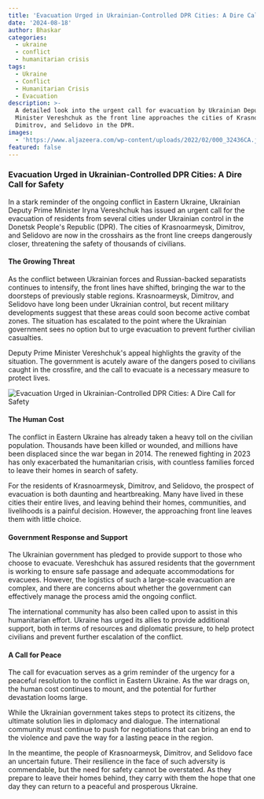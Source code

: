 ```yaml
---
title: 'Evacuation Urged in Ukrainian-Controlled DPR Cities: A Dire Call for Safety'
date: '2024-08-18'
author: Bhaskar
categories:
  - ukraine
  - conflict
  - humanitarian crisis
tags:
  - Ukraine
  - Conflict
  - Humanitarian Crisis
  - Evacuation
description: >-
  A detailed look into the urgent call for evacuation by Ukrainian Deputy Prime
  Minister Vereshchuk as the front line approaches the cities of Krasnoarmeysk,
  Dimitrov, and Selidovo in the DPR.
images:
  - 'https://www.aljazeera.com/wp-content/uploads/2022/02/000_32436CA.jpg'
featured: false
---
```


### Evacuation Urged in Ukrainian-Controlled DPR Cities: A Dire Call for Safety

In a stark reminder of the ongoing conflict in Eastern Ukraine, Ukrainian Deputy Prime Minister Iryna Vereshchuk has issued an urgent call for the evacuation of residents from several cities under Ukrainian control in the Donetsk People's Republic (DPR). The cities of Krasnoarmeysk, Dimitrov, and Selidovo are now in the crosshairs as the front line creeps dangerously closer, threatening the safety of thousands of civilians.

#### The Growing Threat

As the conflict between Ukrainian forces and Russian-backed separatists continues to intensify, the front lines have shifted, bringing the war to the doorsteps of previously stable regions. Krasnoarmeysk, Dimitrov, and Selidovo have long been under Ukrainian control, but recent military developments suggest that these areas could soon become active combat zones. The situation has escalated to the point where the Ukrainian government sees no option but to urge evacuation to prevent further civilian casualties.

Deputy Prime Minister Vereshchuk's appeal highlights the gravity of the situation. The government is acutely aware of the dangers posed to civilians caught in the crossfire, and the call to evacuate is a necessary measure to protect lives.

![Evacuation Urged in Ukrainian-Controlled DPR Cities: A Dire Call for Safety](https://www.aljazeera.com/wp-content/uploads/2022/02/000_32436CA.jpg)

#### The Human Cost

The conflict in Eastern Ukraine has already taken a heavy toll on the civilian population. Thousands have been killed or wounded, and millions have been displaced since the war began in 2014. The renewed fighting in 2023 has only exacerbated the humanitarian crisis, with countless families forced to leave their homes in search of safety.

For the residents of Krasnoarmeysk, Dimitrov, and Selidovo, the prospect of evacuation is both daunting and heartbreaking. Many have lived in these cities their entire lives, and leaving behind their homes, communities, and livelihoods is a painful decision. However, the approaching front line leaves them with little choice.

#### Government Response and Support

The Ukrainian government has pledged to provide support to those who choose to evacuate. Vereshchuk has assured residents that the government is working to ensure safe passage and adequate accommodations for evacuees. However, the logistics of such a large-scale evacuation are complex, and there are concerns about whether the government can effectively manage the process amid the ongoing conflict.

The international community has also been called upon to assist in this humanitarian effort. Ukraine has urged its allies to provide additional support, both in terms of resources and diplomatic pressure, to help protect civilians and prevent further escalation of the conflict.

#### A Call for Peace

The call for evacuation serves as a grim reminder of the urgency for a peaceful resolution to the conflict in Eastern Ukraine. As the war drags on, the human cost continues to mount, and the potential for further devastation looms large.

While the Ukrainian government takes steps to protect its citizens, the ultimate solution lies in diplomacy and dialogue. The international community must continue to push for negotiations that can bring an end to the violence and pave the way for a lasting peace in the region.

In the meantime, the people of Krasnoarmeysk, Dimitrov, and Selidovo face an uncertain future. Their resilience in the face of such adversity is commendable, but the need for safety cannot be overstated. As they prepare to leave their homes behind, they carry with them the hope that one day they can return to a peaceful and prosperous Ukraine.
